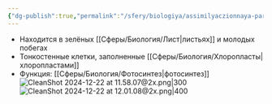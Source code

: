 ```yaml
---
{"dg-publish":true,"permalink":"/sfery/biologiya/assimilyaczionnaya-parenhima-hlorenhima/","tags":["Ботаника"]}
---
```


- Находится в зелёных [[Сферы/Биология/Лист\|листьях]] и молодых побегах
- Тонкостенные клетки, заполненные [[Сферы/Биология/Хлоропласты\|хлоропластами]]
- Функция: [[Сферы/Биология/Фотосинтез\|фотосинтез]]
![CleanShot 2024-12-22 at 11.58.07@2x.png|300](/img/user/%D0%90%D1%80%D1%85%D0%B8%D0%B2/%D0%9A%D1%8D%D1%88/CleanShot%202024-12-22%20at%2011.58.07@2x.png)
![CleanShot 2024-12-22 at 12.01.08@2x.png|400](/img/user/%D0%90%D1%80%D1%85%D0%B8%D0%B2/%D0%9A%D1%8D%D1%88/CleanShot%202024-12-22%20at%2012.01.08@2x.png)